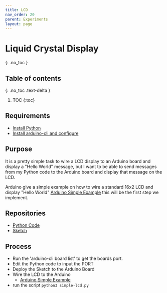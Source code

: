 ```yaml
---
title: LCD
nav_order: 20
parent: Experiments
layout: page
---
```


# Liquid Crystal Display 
{: .no_toc }

## Table of contents
{: .no_toc .text-delta }

1. TOC
{:toc}

## Requirements

* [Install Python](/python)
* [Install arduino-cli and configure](/arduino.md)


## Purpose

It is a pretty simple task to wire a LCD display to an Arduino board and display a "Hello World" message, but I want to be able to send messages from my Python code to the Arduino board and display that message on the LCD.

Arduino give a simple example on how to wire a standard 16x2 LCD and display "Hello World" 
[Arduino Simple Example](https://www.arduino.cc/en/Tutorial/LibraryExamples/HelloWorld) this will be the first step we implement.


## Repositories
* [Python Code]( https://github.com/sfawcett123/dcc/tree/main/python/simple-lcd)
* [Sketch]()

## Process

* Run the 'arduino-cli board list' to get the boards port.
* Edit the Python code to input the PORT
* Deploy the Sketch to the Arduino Board
* Wire the LCD to the Arduino
	* [Arduino Simple Example](https://www.arduino.cc/en/Tutorial/LibraryExamples/HelloWorld) 
* run the script `python3 simple-lcd.py`
	
